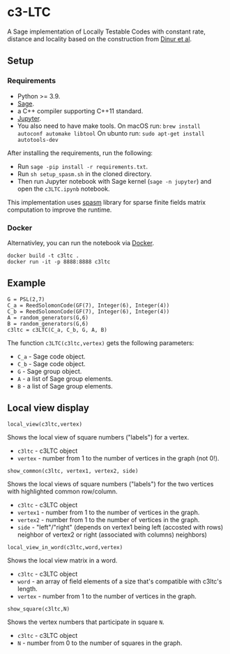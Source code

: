 # c3-LTC

A Sage implementation of Locally Testable Codes with constant rate, distance and locality based on the construction from [Dinur et al](https://arxiv.org/abs/2111.04808). 

## Setup

### Requirements
- Python >= 3.9.
- [Sage](https://doc.sagemath.org/html/en/installation/index.html). 
- a C++ compiler supporting C++11 standard.
- [Jupyter](https://jupyter.org/install).
- You also need to have make tools. On macOS run:
```brew install autoconf automake libtool```
On ubunto run:
```sudo apt-get install autotools-dev```

After installing the requirements, run the following:
- Run ``sage -pip install -r requirements.txt``. 
- Run ``sh setup_spasm.sh`` in the cloned directory.  
- Then run Jupyter notebook with Sage kernel (``sage -n jupyter``) and open the `c3LTC.ipynb` notebook.  

This implementation uses [spasm](https://github.com/cbouilla/spasm) library for sparse finite fields matrix computation to improve the runtime. 

### Docker

Alternativley, you can run the notebook via [Docker](https://docs.docker.com/get-docker/). 
```
docker build -t c3ltc .
docker run -it -p 8888:8888 c3ltc
```

## Example
```
G = PSL(2,7)
C_a = ReedSolomonCode(GF(7), Integer(6), Integer(4))
C_b = ReedSolomonCode(GF(7), Integer(6), Integer(4))
A = random_generators(G,6)
B = random_generators(G,6)
c3ltc = c3LTC(C_a, C_b, G, A, B)
```

The function `c3LTC(c3ltc,vertex)` gets the following parameters:

- `C_a` - Sage code object.
- `C_b` - Sage code object.
- `G` - Sage group object.
- `A` - a list of Sage group elements.
- `B` - a list of Sage group elements.


## Local view display

```local_view(c3ltc,vertex)```

Shows the local view of square numbers ("labels") for a vertex.

- `c3ltc` - c3LTC object
- `vertex` - number from 1 to the number of vertices in the graph (not 0!).

```show_common(c3ltc, vertex1, vertex2, side)```

Shows the local views of square numbers ("labels") for the two vertices with highlighted common row/column.

- `c3ltc` - c3LTC object
- `vertex1` - number from 1 to the number of vertices in the graph.
- `vertex2` - number from 1 to the number of vertices in the graph.
- `side` - "left"/"right" (depends on vertex1 being left (accosted with rows) neighbor of vertex2 or right (associated with columns) neighbors)

```local_view_in_word(c3ltc,word,vertex)```

Shows the local view matrix in a word.


- `c3ltc` - c3LTC object
- `word` - an array of field elements of a size that's compatible with c3ltc's length.
- `vertex` - number from 1 to the number of vertices in the graph.

```show_square(c3ltc,N)```

Shows the vertex numbers that participate in square `N`.

- `c3ltc` - c3LTC object
- `N` - number from 0 to the number of squares in the graph. 
